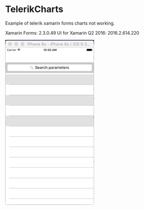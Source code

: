 # TelerikCharts
Example of telerik xamarin forms charts not working.

Xamarin Forms: 2.3.0.49
UI for Xamarin Q2 2016: 2016.2.614.220

![alt tag](AppScreenShot.png)

